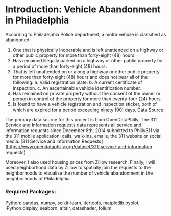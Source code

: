 
# Introduction: Vehicle Abandonment in Philadelphia
According to Philadelphia Police department, a motor vehicle is classified as abandoned:

1. One that is physically inoperable and is left unattended on a highway or other public property for more than forty-eight (48) hours.
2. Has remained illegally parked on a highway or other public property for a period of more than forty-eight (48) hours.
3. That is left unattended on or along a highway or other public property for more than forty-eight (48) hours and does not bear all of the following: a. Valid registration plate. b. A current certificate of inspection. c. An ascertainable vehicle identification number.
4. Has remained on private property without the consent of the owner or person in control of the property for more than twenty-four (24) hours.
5. Is found to have a vehicle registration and inspection sticker, both of which are expired for a period exceeding ninety (90) days.
Data Source:

The primary data source for this project is from OpenDataPhilly. The 311 Service and Information requests data represents all service and information requests since December 8th, 2014 submitted to Philly311 via the 311 mobile application, calls, walk-ins, emails, the 311 website or social media. [311 Service and information Requests](https://www.opendataphilly.org/dataset/311-service-and-information requests)

Moreover, I also used housing prices from Zillow research. Finally, I will used neighborhood data by Zillow to spatially join the requests to the neighborhoods to visualize the number of vehicle abandonment in the neighborhoods of Philadelphia.

### Required Packages:
Python: pandas, numpy, scikit-learn, itertools, matplotlib.pyplot, IPython.display, seaborn, altair, datashader, folium.

